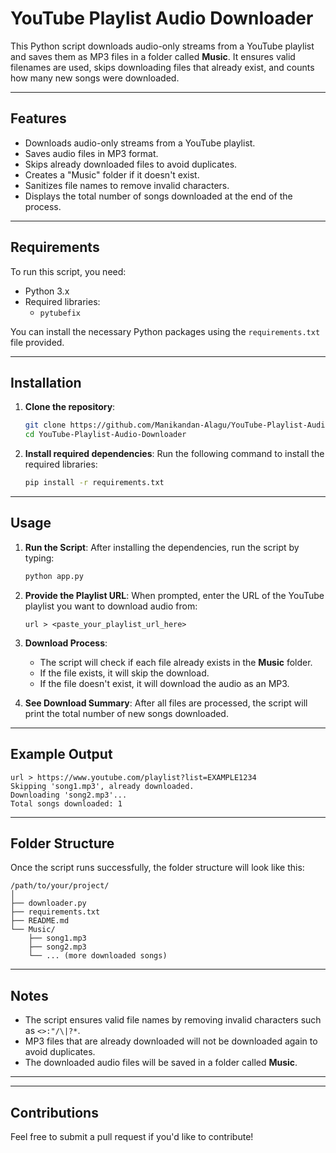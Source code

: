 
# YouTube Playlist Audio Downloader

This Python script downloads audio-only streams from a YouTube playlist and saves them as MP3 files in a folder called **Music**. It ensures valid filenames are used, skips downloading files that already exist, and counts how many new songs were downloaded.

---

## Features

- Downloads audio-only streams from a YouTube playlist.
- Saves audio files in MP3 format.
- Skips already downloaded files to avoid duplicates.
- Creates a "Music" folder if it doesn't exist.
- Sanitizes file names to remove invalid characters.
- Displays the total number of songs downloaded at the end of the process.

---

## Requirements

To run this script, you need:

- Python 3.x
- Required libraries:
  - `pytubefix`


You can install the necessary Python packages using the `requirements.txt` file provided.

---

## Installation

1. **Clone the repository**:
   ```bash
   git clone https://github.com/Manikandan-Alagu/YouTube-Playlist-Audio-Downloader.git
   cd YouTube-Playlist-Audio-Downloader
   ```

2. **Install required dependencies**:
   Run the following command to install the required libraries:

   ```bash
   pip install -r requirements.txt
   ```

---

## Usage

1. **Run the Script**:
   After installing the dependencies, run the script by typing:

   ```bash
   python app.py
   ```

2. **Provide the Playlist URL**:
   When prompted, enter the URL of the YouTube playlist you want to download audio from:

   ```
   url > <paste_your_playlist_url_here>
   ```

3. **Download Process**:
   - The script will check if each file already exists in the **Music** folder.
   - If the file exists, it will skip the download.
   - If the file doesn't exist, it will download the audio as an MP3.

4. **See Download Summary**:
   After all files are processed, the script will print the total number of new songs downloaded.

---

## Example Output

```
url > https://www.youtube.com/playlist?list=EXAMPLE1234
Skipping 'song1.mp3', already downloaded.
Downloading 'song2.mp3'...
Total songs downloaded: 1
```

---

## Folder Structure

Once the script runs successfully, the folder structure will look like this:

```
/path/to/your/project/
│
├── downloader.py
├── requirements.txt
├── README.md
└── Music/
    ├── song1.mp3
    ├── song2.mp3
    └── ... (more downloaded songs)
```

---

## Notes

- The script ensures valid file names by removing invalid characters such as `<>:"/\|?*`.
- MP3 files that are already downloaded will not be downloaded again to avoid duplicates.
- The downloaded audio files will be saved in a folder called **Music**.

---


---

## Contributions

Feel free to submit a pull request if you'd like to contribute!
